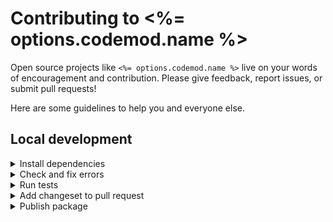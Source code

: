 # Contributing to <%= options.codemod.name %>

Open source projects like `<%= options.codemod.name %>` live on your words of encouragement and contribution. Please give feedback, report issues, or submit pull requests!

Here are some guidelines to help you and everyone else.


## Local development

<details>

<summary>Install dependencies</summary>

1. Fork and clone this repo.

    ```sh
    git clone git@github.com:<your-github-handle>/<%= options.codemod.name %>.git
    ```

1. Change directory.

    ```sh
    cd <%= options.codemod.name %>
    ```

1. Use [`pnpm`](https://pnpm.io/installation) to install dependencies.

    ```sh
    pnpm install
    ```

</details>


<details>

<summary>Check and fix errors</summary>

1. As you write code, please check that it meets formatting and linting rules.

    ```sh
    pnpm lint
    ```

1. You can run `lint:fix` to fix errors.

    ```sh
    pnpm lint:fix
    ```

</details>


<details>

<summary>Run tests</summary>

1. When you write code, please check that all tests continue to pass.

    ```sh
    pnpm test
    ```

</details>


<details>

<summary>Add changeset to pull request</code></summary>

1. To record how a pull request affects packages, you will want to add a changeset.

    The changeset provides a summary of the code change. It also describes how package versions should be updated (major, minor, or patch) as a result of the code change.

    ```sh
    pnpm changeset
    ```

</details>


<details>

<summary>Publish package</summary>

1. Generate a [personal access token](https://github.com/settings/tokens/) in GitHub. Enable `repo` and `read:user` scopes if your repo is private. This token will be used to retrieve pull request information.

1. Run the `release:prepare` script. This removes changesets, updates package versions, and updates `CHANGELOG`s.

    ```sh
    GITHUB_TOKEN=<YOUR_PERSONAL_ACCESS_TOKEN> pnpm release:prepare
    ```

    Note, `release:prepare` also updated the workspace root's version (e.g. from `0.1.1` to `0.1.2`). We will use it to name the tag that will be published.

1. Review the file changes. Commit them in a branch, then open a pull request to merge the changes to the `main` branch.

    ```sh
    git checkout -b tag-0.1.2
    git add .
    git commit -m "Tagged 0.1.2"
    git push origin tag-0.1.2
    ```

1. [Create a tag](https://github.com/<your-github-handle>/<%= options.codemod.name %>/releases/new) and provide release notes. The tag name should match the workspace root's version (e.g. `0.1.2`).

1. Publish the package.

    ```sh
    pnpm release:publish
    ```

</details>
